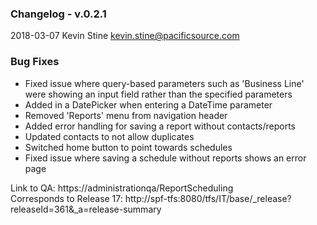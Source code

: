### Changelog - v.0.2.1
2018-03-07 Kevin Stine <kevin.stine@pacificsource.com>

### Bug Fixes
* Fixed issue where query-based parameters such as 'Business Line' were showing an
input field rather than the specified parameters
* Added in a DatePicker when entering a DateTime parameter
* Removed 'Reports' menu from navigation header
* Added error handling for saving a report without contacts/reports
* Updated contacts to not allow duplicates
* Switched home button to point towards schedules
* Fixed issue where saving a schedule without reports shows an error page

Link to QA: https://administrationqa/ReportScheduling  
Corresponds to Release 17: http://spf-tfs:8080/tfs/IT/base/_release?releaseId=361&_a=release-summary
